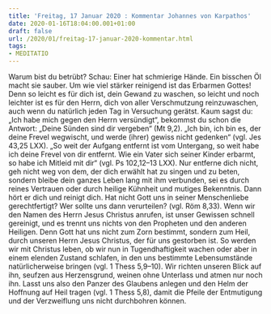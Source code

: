 ```yaml
---
title: 'Freitag, 17 Januar 2020 : Kommentar Johannes von Karpathos'
date: 2020-01-16T18:04:00.001+01:00
draft: false
url: /2020/01/freitag-17-januar-2020-kommentar.html
tags: 
- MEDITATIO
---
```


Warum bist du betrübt? Schau: Einer hat schmierige Hände. Ein bisschen Öl macht sie sauber. Um wie viel stärker reinigend ist das Erbarmen Gottes! Denn so leicht es für dich ist, dein Gewand zu waschen, so leicht und noch leichter ist es für den Herrn, dich von aller Verschmutzung reinzuwaschen, auch wenn du natürlich jeden Tag in Versuchung gerätst. Kaum sagst du: „Ich habe mich gegen den Herrn versündigt“, bekommst du schon die Antwort: „Deine Sünden sind dir vergeben“ (Mt 9,2). „Ich bin, ich bin es, der deine Frevel wegwischt, und werde (ihrer) gewiss nicht gedenken“ (vgl. Jes 43,25 LXX). „So weit der Aufgang entfernt ist vom Untergang, so weit habe ich deine Frevel von dir entfernt. Wie ein Vater sich seiner Kinder erbarmt, so habe ich Mitleid mit dir“ (vgl. Ps 102,12–13 LXX). Nur entferne dich nicht, geh nicht weg von dem, der dich erwählt hat zu singen und zu beten, sondern bleibe dein ganzes Leben lang mit ihm verbunden, sei es durch reines Vertrauen oder durch heilige Kühnheit und mutiges Bekenntnis. Dann hört er dich und reinigt dich. Hat nicht Gott uns in seiner Menschenliebe gerechtfertigt? Wer sollte uns dann verurteilen? (vgl. Röm 8,33). Wenn wir den Namen des Herrn Jesus Christus anrufen, ist unser Gewissen schnell gereinigt, und es trennt uns nichts von den Propheten und den anderen Heiligen. Denn Gott hat uns nicht zum Zorn bestimmt, sondern zum Heil, durch unseren Herrn Jesus Christus, der für uns gestorben ist. So werden wir mit Christus leben, ob wir nun in Tugendhaftigkeit wachen oder aber in einem elenden Zustand schlafen, in den uns bestimmte Lebensumstände natürlicherweise bringen (vgl. 1 Thess 5,9–10). Wir richten unseren Blick auf ihn, seufzen aus Herzensgrund, weinen ohne Unterlass und atmen nur noch ihn. Lasst uns also den Panzer des Glaubens anlegen und den Helm der Hoffnung auf Heil tragen (vgl. 1 Thess 5,8), damit die Pfeile der Entmutigung und der Verzweiflung uns nicht durchbohren können.